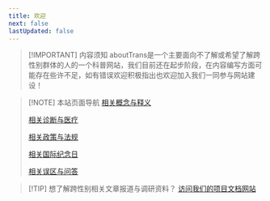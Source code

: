```yaml
---
title: 欢迎
next: false
lastUpdated: false
---
```


> [!IMPORTANT] 内容须知
> aboutTrans是一个主要面向不了解或希望了解跨性别群体的人的一个科普网站，我们目前还在起步阶段，在内容编写方面可能存在些许不足，如有错误欢迎积极指出也欢迎加入我们一同参与网站建设！

> [!NOTE] 本站页面导航
> [相关概念与释义](/document/concept-and-definition)
> 
> [相关诊断与医疗](/document/diagnosis-and-medical)
> 
> [相关政策与法规](/document/policy-and-regulation)
> 
> [相关国际纪念日](/document/day-and-festival)
> 
> [相关误区与问答](/document/q-and-a)

> [!TIP] 想了解跨性别相关文章报道与调研资料？
> [访问我们的项目文档网站](https://docs.transzh.org/)
